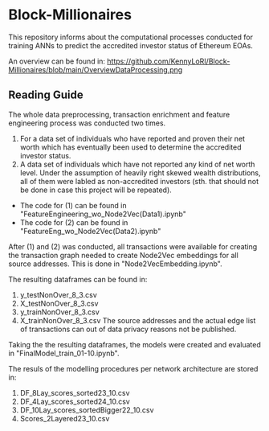 # Block-Millionaires
This repository informs about the computational processes conducted for training ANNs to predict the accredited investor status of Ethereum EOAs.

An overview can be found in: https://github.com/KennyLoRI/Block-Millionaires/blob/main/OverviewDataProcessing.png

## Reading Guide
The whole data preprocessing, transaction enrichment and feature engineering process was conducted two times. 
1. For a data set of individuals who have reported and proven their net worth which has eventually been used to determine the accredited investor status. 
2. A data set of individuals which have not reported any kind of net worth level. Under the assumption of heavily right skewed wealth distributions, all of them were labled as non-accredited investors (sth. that should not be done in case this project will be repeated).

- The code for (1) can be found in "FeatureEngineering_wo_Node2Vec(Data1).ipynb"
- The code for (2) can be found in "FeatureEng_wo_Node2Vec(Data2).ipynb"

After (1) and (2) was conducted, all transactions were available for creating the transaction graph needed to create Node2Vec embeddings for all source addresses. This is done in "Node2VecEmbedding.ipynb". 

The resulting dataframes can be found in: 
1. y_testNonOver_8_3.csv
2. X_testNonOver_8_3.csv
3. y_trainNonOver_8_3.csv
4. X_trainNonOver_8_3.csv
The source addresses and the actual edge list of transactions can out of data privacy reasons not be published.

Taking the the resulting dataframes, the models were created and evaluated in "FinalModel_train_01-10.ipynb". 

The resuls of the modelling procedures per network architecture are stored in: 
1. DF_8Lay_scores_sorted23_10.csv
2. DF_4Lay_scores_sorted24_10.csv
3. DF_10Lay_scores_sortedBigger22_10.csv
4. Scores_2Layered23_10.csv





